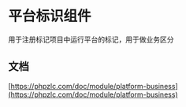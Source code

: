 # 平台标识组件

用于注册标记项目中运行平台的标记，用于做业务区分

## 文档

[https://phpzlc.com/doc/module/platform-business](https://phpzlc.com/doc/module/platform-business)
